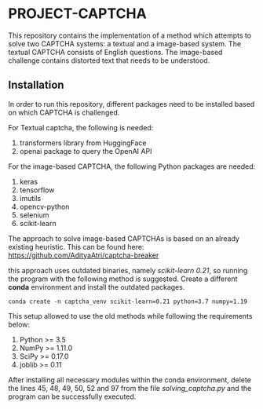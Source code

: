 # PROJECT-CAPTCHA
This repository contains the implementation of a method which attempts to solve two CAPTCHA systems: a textual and a image-based system.
The textual CAPTCHA consists of English questions. The image-based challenge contains distorted text that needs to be understood.

## Installation
In order to run this repository, different packages need to be installed based on which CAPTCHA is challenged.

For Textual captcha, the following is needed:
  1. transformers library from HuggingFace
  2. openai package to query the OpenAI API

For the image-based CAPTCHA, the following Python packages are needed:
  1. keras
  2. tensorflow
  3. imutils
  4. opencv-python
  5. selenium
  6. scikit-learn

The approach to solve image-based CAPTCHAs is based on an already existing heuristic. This can be found here:
https://github.com/AdityaAtri/captcha-breaker

this approach uses outdated binaries, namely  *scikit-learn 0.21*,  so running the program with the following method is suggested.
Create a different **conda** environment and install the outdated packages.
```
conda create -n captcha_venv scikit-learn=0.21 python=3.7 numpy=1.19
```
This setup allowed to use the old methods while following the requirements below:
  1. Python >= 3.5
  2. NumPy  >= 1.11.0
  3. SciPy  >= 0.17.0
  4. joblib >= 0.11
   
After installing all necessary modules within the conda environment, delete the lines  45, 48, 49, 50, 52 and 97 from the file *solving_captcha.py* and the program can be successfully executed.
